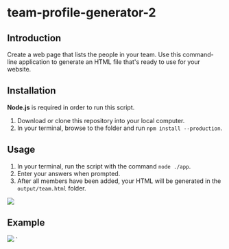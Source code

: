 # team-profile-generator-2

## Introduction

Create a web page that lists the people in your team. Use this command-line application to generate an HTML file that's ready to use for your website.

## Installation

**Node.js** is required in order to run this script.

1. Download or clone this repository into your local computer.
2. In your terminal, browse to the folder and run `npm install --production`.

## Usage

1. In your terminal, run the script with the command `node ./app`.
2. Enter your answers when prompted.
3. After all members have been added, your HTML will be generated in the `output/team.html` folder.

![](readme_assets/cli_preview.gif)

## Example

![](readme_assets/output_preview.png)
`